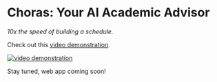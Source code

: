 # Choras: Your AI Academic Advisor

*10x the speed of building a schedule.*

Check out this [video demonstration](https://youtu.be/Gy0kZtHkYm8).

[![video demonstration](https://img.youtube.com/vi/Gy0kZtHkYm8/maxresdefault.jpg)](https://youtu.be/Gy0kZtHkYm8)

Stay tuned, web app coming soon!
